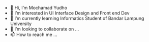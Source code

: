 - 👋 Hi, I’m Mochamad Yudho
- 👀 I’m interested in UI Interface Design and Front end Dev
- 🌱 I’m currently learning Informatics Student of Bandar Lampung University
- 💞️ I’m looking to collaborate on ...
- 📫 How to reach me ...

<!---
mochyudho/mochyudho is a ✨ special ✨ repository because its `README.md` (this file) appears on your GitHub profile.
You can click the Preview link to take a look at your changes.
--->
